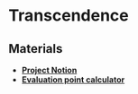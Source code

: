 # Transcendence


## Materials

*   [**Project Notion**](https://www.notion.so/uatilla/ft_Transcendence-1d8f776cb552800e9c80da43076fe9a2)
*   [**Evaluation point calculator**](https://docs.google.com/spreadsheets/d/1Q4pmPAF-1SVinc3p4zwawTuW-6cizekHFWHoP5HHciU/edit?usp=sharing)

